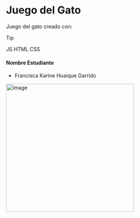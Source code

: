 
# Juego del Gato

Juego del gato creado con: 
> [!TIP]
> JS
> HTML
> CSS


#### Nombre Estudiante

- Francisca Karine Huaique Garrido

<img width="350" alt="image" src="https://github.com/YooPuiPui/Juego_Del_Gato/assets/125706199/89461321-8d20-4f90-8971-9114b98cbaf9">
